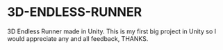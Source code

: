 # 3D-ENDLESS-RUNNER
3D Endless Runner made in Unity. This is my first big project in Unity so I would appreciate any and all feedback, THANKS.
